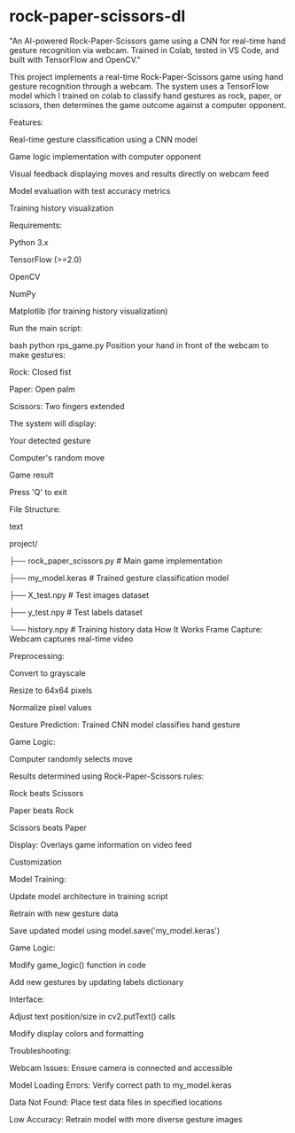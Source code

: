 # rock-paper-scissors-dl
"An AI-powered Rock-Paper-Scissors game using a CNN for real-time hand gesture recognition via webcam. Trained in Colab, tested in VS Code, and built with TensorFlow and OpenCV."

This project implements a real-time Rock-Paper-Scissors game using hand gesture recognition through a webcam. The system uses a TensorFlow model which I trained on colab to classify hand gestures as rock, paper, or scissors, then determines the game outcome against a computer opponent.

Features:

Real-time gesture classification using a CNN model

Game logic implementation with computer opponent

Visual feedback displaying moves and results directly on webcam feed

Model evaluation with test accuracy metrics

Training history visualization 

Requirements:

Python 3.x

TensorFlow (>=2.0)

OpenCV

NumPy

Matplotlib (for training history visualization)

Run the main script:

bash
python rps_game.py
Position your hand in front of the webcam to make gestures:

Rock: Closed fist

Paper: Open palm

Scissors: Two fingers extended

The system will display:

Your detected gesture

Computer's random move

Game result

Press 'Q' to exit

File Structure:

text

project/

├── rock_paper_scissors.py     # Main game implementation

├── my_model.keras             # Trained gesture classification model

├── X_test.npy                 # Test images dataset

├── y_test.npy                 # Test labels dataset

└── history.npy                # Training history data
How It Works
Frame Capture: Webcam captures real-time video

Preprocessing:

Convert to grayscale

Resize to 64x64 pixels

Normalize pixel values

Gesture Prediction: Trained CNN model classifies hand gesture

Game Logic:

Computer randomly selects move

Results determined using Rock-Paper-Scissors rules:

Rock beats Scissors

Paper beats Rock

Scissors beats Paper

Display: Overlays game information on video feed

Customization

Model Training:

Update model architecture in training script

Retrain with new gesture data

Save updated model using model.save('my_model.keras')

Game Logic:

Modify game_logic() function in code

Add new gestures by updating labels dictionary

Interface:

Adjust text position/size in cv2.putText() calls

Modify display colors and formatting

Troubleshooting:

Webcam Issues: Ensure camera is connected and accessible

Model Loading Errors: Verify correct path to my_model.keras

Data Not Found: Place test data files in specified locations

Low Accuracy: Retrain model with more diverse gesture images
